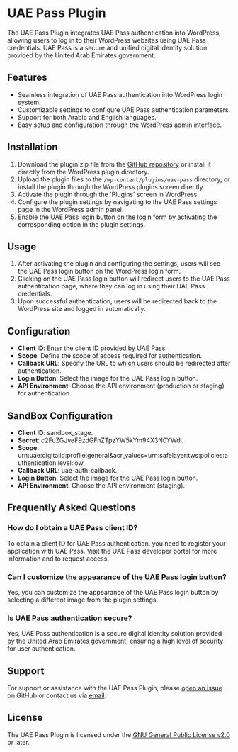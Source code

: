 # UAE Pass Plugin

The UAE Pass Plugin integrates UAE Pass authentication into WordPress, allowing users to log in to their WordPress websites using UAE Pass credentials. UAE Pass is a secure and unified digital identity solution provided by the United Arab Emirates government.

## Features

- Seamless integration of UAE Pass authentication into WordPress login system.
- Customizable settings to configure UAE Pass authentication parameters.
- Support for both Arabic and English languages.
- Easy setup and configuration through the WordPress admin interface.

## Installation

1. Download the plugin zip file from the [GitHub repository](#) or install it directly from the WordPress plugin directory.
2. Upload the plugin files to the `/wp-content/plugins/uae-pass` directory, or install the plugin through the WordPress plugins screen directly.
3. Activate the plugin through the 'Plugins' screen in WordPress.
4. Configure the plugin settings by navigating to the UAE Pass settings page in the WordPress admin panel.
5. Enable the UAE Pass login button on the login form by activating the corresponding option in the plugin settings.

## Usage

1. After activating the plugin and configuring the settings, users will see the UAE Pass login button on the WordPress login form.
2. Clicking on the UAE Pass login button will redirect users to the UAE Pass authentication page, where they can log in using their UAE Pass credentials.
3. Upon successful authentication, users will be redirected back to the WordPress site and logged in automatically.

## Configuration

- **Client ID**: Enter the client ID provided by UAE Pass.
- **Scope**: Define the scope of access required for authentication.
- **Callback URL**: Specify the URL to which users should be redirected after authentication.
- **Login Button**: Select the image for the UAE Pass login button.
- **API Environment**: Choose the API environment (production or staging) for authentication.


## SandBox Configuration
- **Client ID**: sandbox_stage.
- **Secret**: c2FuZGJveF9zdGFnZTpzYW5kYm94X3N0YWdl.
- **Scope**: urn:uae:digitalid:profile:general&acr_values=urn:safelayer:tws:policies:authentication:level:low
- **Callback URL**:  uae-auth-callback.
- **Login Button**: Select the image for the UAE Pass login button.
- **API Environment**: Choose the API environment (staging).


## Frequently Asked Questions

### How do I obtain a UAE Pass client ID?
To obtain a client ID for UAE Pass authentication, you need to register your application with UAE Pass. Visit the UAE Pass developer portal for more information and to request access.

### Can I customize the appearance of the UAE Pass login button?
Yes, you can customize the appearance of the UAE Pass login button by selecting a different image from the plugin settings.

### Is UAE Pass authentication secure?
Yes, UAE Pass authentication is a secure digital identity solution provided by the United Arab Emirates government, ensuring a high level of security for user authentication.

## Support

For support or assistance with the UAE Pass Plugin, please [open an issue](#) on GitHub or contact us via [email](mailto:melfatih@scripto-tech.com).

## License

The UAE Pass Plugin is licensed under the [GNU General Public License v2.0](https://www.gnu.org/licenses/gpl-2.0.html) or later.
